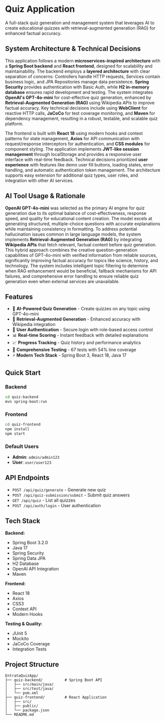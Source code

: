 # Quiz Application

A full-stack quiz generation and management system that leverages AI to create educational quizzes with retrieval-augmented generation (RAG) for enhanced factual accuracy.

## System Architecture & Technical Decisions

This application follows a modern **microservices-inspired architecture** with a **Spring Boot backend** and **React frontend**, designed for scalability and maintainability. The backend employs a **layered architecture** with clear separation of concerns: Controllers handle HTTP requests, Services contain business logic, and JPA Repositories manage data persistence. **Spring Security** provides authentication with Basic Auth, while **H2 in-memory database** ensures rapid development and testing. The system integrates **OpenAI's GPT-4o-mini** for cost-effective quiz generation, enhanced by **Retrieval-Augmented Generation (RAG)** using Wikipedia APIs to improve factual accuracy. Key technical decisions include using **WebClient** for reactive HTTP calls, **JaCoCo** for test coverage monitoring, and **Maven** for dependency management, resulting in a robust, testable, and scalable quiz platform.

The frontend is built with **React 18** using modern hooks and context patterns for state management, **Axios** for API communication with request/response interceptors for authentication, and **CSS modules** for component styling. The application implements **JWT-like session management** through localStorage and provides a responsive user interface with real-time feedback. Technical decisions prioritized **user experience** with features like demo user fill buttons, loading states, error handling, and automatic authentication token management. The architecture supports easy extension for additional quiz types, user roles, and integration with other AI services.

## AI Tool Usage & Rationale

**OpenAI GPT-4o-mini** was selected as the primary AI engine for quiz generation due to its optimal balance of cost-effectiveness, response speed, and quality for educational content creation. The model excels at generating structured, multiple-choice questions with accurate explanations while maintaining consistency in formatting. To address potential hallucination issues common in large language models, the system implements **Retrieval-Augmented Generation (RAG)** by integrating **Wikipedia APIs** that fetch relevant, factual content before quiz generation. This hybrid approach combines the creative question-generation capabilities of GPT-4o-mini with verified information from reliable sources, significantly improving factual accuracy for topics like science, history, and technology. The system includes intelligent topic filtering to determine when RAG enhancement would be beneficial, fallback mechanisms for API failures, and comprehensive error handling to ensure reliable quiz generation even when external services are unavailable.

## Features

- 🤖 **AI-Powered Quiz Generation** - Create quizzes on any topic using GPT-4o-mini
- 🧠 **Retrieval-Augmented Generation** - Enhanced accuracy with Wikipedia integration
- 🔐 **User Authentication** - Secure login with role-based access control
- 📊 **Real-time Scoring** - Instant feedback with detailed explanations
- 📈 **Progress Tracking** - Quiz history and performance analytics
- 🎯 **Comprehensive Testing** - 67 tests with 54% line coverage
- ⚡ **Modern Tech Stack** - Spring Boot 3, React 18, Java 17

## Quick Start

### Backend
```bash
cd quiz-backend
mvn spring-boot:run
```

### Frontend
```bash
cd quiz-frontend
npm install
npm start
```

### Default Users
- **Admin**: `admin/admin123`
- **User**: `user/user123`

## API Endpoints

- `POST /api/quiz/generate` - Generate new quiz
- `POST /api/quiz-submission/submit` - Submit quiz answers
- `GET /api/quiz` - List all quizzes
- `POST /api/auth/login` - User authentication

## Tech Stack

**Backend:**
- Spring Boot 3.2.0
- Java 17
- Spring Security
- Spring Data JPA
- H2 Database
- OpenAI API Integration
- Maven

**Frontend:**
- React 18
- Axios
- CSS3
- Context API
- Modern Hooks

**Testing & Quality:**
- JUnit 5
- Mockito
- JaCoCo Coverage
- Integration Tests

## Project Structure

```
EntrataQuizApp/
├── quiz-backend/          # Spring Boot API
│   ├── src/main/java/
│   ├── src/test/java/
│   └── pom.xml
├── quiz-frontend/         # React Application
│   ├── src/
│   ├── public/
│   └── package.json
└── README.md
```

